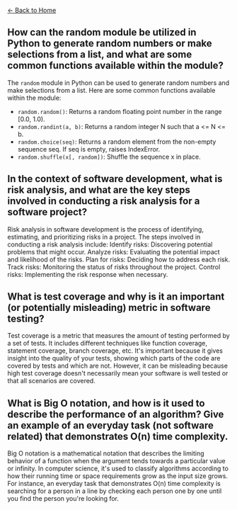 [&leftarrow; Back to Home](../README.md)

## How can the random module be utilized in Python to generate random numbers or make selections from a list, and what are some common functions available within the module?

The `random` module in Python can be used to generate random numbers and make selections from a list. Here are some common functions available within the module:

- `random.random()`: Returns a random floating point number in the range [0.0, 1.0).
- `random.randint(a, b)`: Returns a random integer N such that a <= N <= b.
- `random.choice(seq)`: Returns a random element from the non-empty sequence seq. If seq is empty, raises IndexError.
- `random.shuffle(x[, random])`: Shuffle the sequence x in place.

## In the context of software development, what is risk analysis, and what are the key steps involved in conducting a risk analysis for a software project?

Risk analysis in software development is the process of identifying, estimating, and prioritizing risks in a project. The steps involved in conducting a risk analysis include: Identify risks: Discovering potential problems that might occur.
Analyze risks: Evaluating the potential impact and likelihood of the risks.
Plan for risks: Deciding how to address each risk.
Track risks: Monitoring the status of risks throughout the project.
Control risks: Implementing the risk response when necessary.

## What is test coverage and why is it an important (or potentially misleading) metric in software testing?

Test coverage is a metric that measures the amount of testing performed by a set of tests. It includes different techniques like function coverage, statement coverage, branch coverage, etc. It's important because it gives insight into the quality of your tests, showing which parts of the code are covered by tests and which are not. However, it can be misleading because high test coverage doesn't necessarily mean your software is well tested or that all scenarios are covered.

## What is Big O notation, and how is it used to describe the performance of an algorithm? Give an example of an everyday task (not software related) that demonstrates O(n) time complexity.

Big O notation is a mathematical notation that describes the limiting behavior of a function when the argument tends towards a particular value or infinity. In computer science, it's used to classify algorithms according to how their running time or space requirements grow as the input size grows. For instance, an everyday task that demonstrates O(n) time complexity is searching for a person in a line by checking each person one by one until you find the person you're looking for.